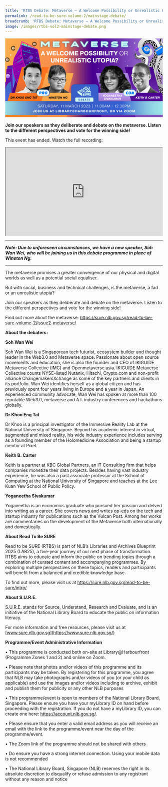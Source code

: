 ```yaml
---
title: 'RTBS Debate: Metaverse – A Welcome Possibility or Unrealistic Utopia?'
permalink: /read-to-be-sure-volume-2/mainstage-debate/
breadcrumb: 'RTBS Debate: Metaverse – A Welcome Possibility or Unrealistic Utopia?'
image: /images/rtbs-vol2-mainstage-debate.png
---
```


![](/images/rtbs-vol2-mainstage-debate.PNG)

**Join our speakers as they deliberate and debate on the metaverse. Listen to the different perspectives and vote for the winning side!**

This event has ended. Watch the full recording:

<style>.embed-container { position: relative; padding-bottom: 56.25%; height: 0; overflow: hidden; max-width: 100%; } .embed-container iframe, .embed-container object, .embed-container embed { position: absolute; top: 0; left: 0; width: 100%; height: 100%; }</style><div class='embed-container'>
<iframe src="https://nlb.ap.panopto.com/Panopto/Pages/Embed.aspx?id=543cc2dc-5a78-4f91-bd84-afef00c8bf19&autoplay=false&offerviewer=true&showtitle=true&showbrand=true&captions=false&interactivity=all" height="405" width="720" style="border: 1px solid #464646;" allowfullscreen allow="autoplay"></iframe></div> 

<hr>

***Note: Due to unforeseen circumstances, we have a new speaker, Soh Wan Wei, who will be joining us in this debate programme in place of Winston Ng.***



<hr>

The metaverse promises a greater convergence of our physical and digital worlds as well as a potential social equaliser.

But with social, business and technical challenges, is the metaverse, a fad or an unrealistic utopia?

Join our speakers as they deliberate and debate on the metaverse. Listen to the different perspectives and vote for the winning side!

 Find out more about the metaverse: https://sure.nlb.gov.sg/read-to-be-sure-volume-2/issue2-metaverse/

**About the debaters:**

**Soh Wan Wei**          

Soh Wan Wei is a Singaporean tech futurist, ecosystem builder and thought leader in the Web3.0 and Metaverse space. Passionate about open source movements and education, she is also the founder and CEO of IKIGUIDE Metaverse Collective (IMC) and Openmetaverse.asia. IKIGUIDE Metaverse Collective counts NYSE-listed Nutanix, Hitachi, Crypto.com and non-profit alliance ChangemakersXchange as some of the key partners and clients in its portfolio.  Wan Wei identifies herself as a global citizen and has previously spent four years living in Europe and a year in Japan. An experienced community advocate, Wan Wei has spoken at more than 100 reputable Web3.0, metaverse and A.I. industry conferences and hackathons globally.



**Dr Khoo Eng Tat**

Dr Khoo is a principal investigator of the Immersive Reality Lab at the National University of Singapore. Beyond his academic interest in virtual, augmented and mixed reality, his wide industry experience includes serving as a founding member of the Holomedicine Association and being a startup mentor at Pixel.



**Keith B. Carter**

Keith is a partner at KBC Global Partners, an IT Consulting firm that helps companies monetize their data projects. Besides having vast industry experience, he was also a past associate professor at the School of Computing at the National University of Singapore and teaches at the Lee Kuan Yew School of Public Policy.

**Yoganeetha Sivakumar**

Yoganeetha is an economics graduate who pursued her passion and delved into writing as a career. She covers news and writes op-eds on the tech and startup industry for publications such as the Vulcan Post. Among her works are commentaries on the development of the Metaverse both internationally and domestically.

**About Read To Be SURE**

Read to be SURE (RTBS) is part of NLB’s Libraries and Archives Blueprint 2025 (LAB25), a five-year journey of our next phase of transformation. RTBS aims to educate and inform the public on trending topics through a combination of curated content and accompanying programmes. By exploring multiple perspectives on these topics, readers and participants will benefit from a balanced and credible knowledge base.

To find out more, please visit us at https://sure.nlb.gov.sg/read-to-be-sure/intro/

**About S.U.R.E.**

S.U.R.E. stands for Source, Understand, Research and Evaluate, and is an initiative of the National Library Board to educate the public on information literacy.

For more information and free resources, please visit us at [www.sure.nlb.gov.sg](https://www.sure.nlb.gov.sg/)

**Programme/Event Administrative Information**

• This programme is conducted both on-site at Library@Harbourfront (Programme Zones 1 and 2) and online on Zoom.

• Please note that photos and/or videos of this programme and its participants may be taken. By registering for this programme, you agree that NLB may take photographs and/or videos of you (or your child as applicable) and use the images and/or videos including to archive, exhibit and publish them for publicity or any other NLB purposes

• This programme/event is open to members of the National Library Board, Singapore. Please ensure you have your myLibrary ID on hand before proceeding with the registration. If you do not have a myLibrary ID, you can create one here: https://account.nlb.gov.sg/.

• Please ensure that you enter a valid email address as you will receive an email with the link to the programme/event near the day of the programme/event.

• The Zoom link of the programme should not be shared with others

• Do ensure you have a strong internet connection. Using your mobile data is not recommended

• The National Library Board, Singapore (NLB) reserves the right in its absolute discretion to disqualify or refuse admission to any registrant without any reason and notice